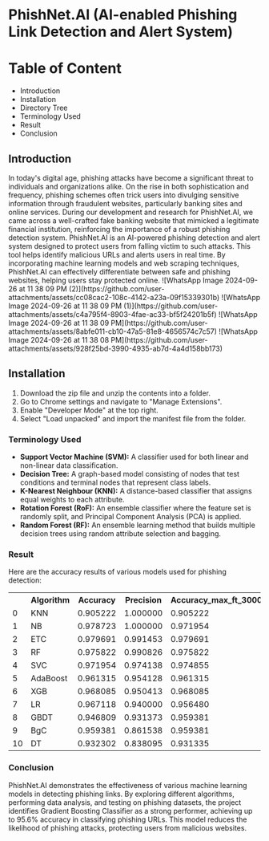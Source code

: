 <h1>PhishNet.AI (AI-enabled Phishing Link Detection and Alert System)</h1>
<h1>Table of Content</h1> <ul> <li>Introduction</li> <li>Installation</li> <li>Directory Tree</li> <li>Terminology Used</li> <li>Result</li> <li>Conclusion</li> </ul> <h2>Introduction</h2> <p> In today's digital age, phishing attacks have become a significant threat to individuals and organizations alike. On the rise in both sophistication and frequency, phishing schemes often trick users into divulging sensitive information through fraudulent websites, particularly banking sites and online services. During our development and research for PhishNet.AI, we came across a well-crafted fake banking website that mimicked a legitimate financial institution, reinforcing the importance of a robust phishing detection system.
PhishNet.AI is an AI-powered phishing detection and alert system designed to protect users from falling victim to such attacks. This tool helps identify malicious URLs and alerts users in real time. By incorporating machine learning models and web scraping techniques, PhishNet.AI can effectively differentiate between safe and phishing websites, helping users stay protected online.
![WhatsApp Image 2024-09-26 at 11 38 09 PM (2)](https://github.com/user-attachments/assets/cc08cac2-108c-4142-a23a-09f15339301b)
![WhatsApp Image 2024-09-26 at 11 38 09 PM (1)](https://github.com/user-attachments/assets/c4a795f4-8903-4fae-ac33-bf5f24201b5f)
![WhatsApp Image 2024-09-26 at 11 38 09 PM](https://github.com/user-attachments/assets/8abfe011-cb10-47a5-81e8-4656574c7c57)
![WhatsApp Image 2024-09-26 at 11 38 08 PM](https://github.com/user-attachments/assets/928f25bd-3990-4935-ab7d-4a4d158bb173)


</p> <h2>Installation</h2> <ol> <li>Download the zip file and unzip the contents into a folder.</li> <li>Go to Chrome settings and navigate to "Manage Extensions".</li> <li>Enable "Developer Mode" at the top right.</li> <li>Select "Load unpacked" and import the manifest file from the folder.</li> </ol> 

<h3>Terminology Used</h3> <ul> <li><strong>Support Vector Machine (SVM):</strong> A classifier used for both linear and non-linear data classification.</li> <li><strong>Decision Tree:</strong> A graph-based model consisting of nodes that test conditions and terminal nodes that represent class labels.</li> <li><strong>K-Nearest Neighbour (KNN):</strong> A distance-based classifier that assigns equal weights to each attribute.</li> <li><strong>Rotation Forest (RoF):</strong> An ensemble classifier where the feature set is randomly split, and Principal Component Analysis (PCA) is applied.</li> <li><strong>Random Forest (RF):</strong> An ensemble learning method that builds multiple decision trees using random attribute selection and bagging.</li> </ul> <h3>Result</h3> <p>Here are the accuracy results of various models used for phishing detection:</p> <table> <tr> <th></th> <th>Algorithm</th> <th>Accuracy</th> <th>Precision</th> <th>Accuracy_max_ft_3000</th> </tr> <tr> <td>0</td> <td>KNN</td> <td>0.905222</td> <td>1.000000</td> <td>0.905222</td> </tr> <tr> <td>1</td> <td>NB</td> <td>0.978723</td> <td>1.000000</td> <td>0.971954</td> </tr> <tr> <td>2</td> <td>ETC</td> <td>0.979691</td> <td>0.991453</td> <td>0.979691</td> </tr> <tr> <td>3</td> <td>RF</td> <td>0.975822</td> <td>0.990826</td> <td>0.975822</td> </tr> <tr> <td>4</td> <td>SVC</td> <td>0.971954</td> <td>0.974138</td> <td>0.974855</td> </tr> <tr> <td>5</td> <td>AdaBoost</td> <td>0.961315</td> <td>0.954128</td> <td>0.961315</td> </tr> <tr> <td>6</td> <td>XGB</td> <td>0.968085</td> <td>0.950413</td> <td>0.968085</td> </tr> <tr> <td>7</td> <td>LR</td> <td>0.967118</td> <td>0.940000</td> <td>0.956480</td> </tr> <tr> <td>8</td> <td>GBDT</td> <td>0.946809</td> <td>0.931373</td> <td>0.959381</td> </tr> <tr> <td>9</td> <td>BgC</td> <td>0.959381</td> <td>0.861538</td> <td>0.959381</td> </tr> <tr> <td>10</td> <td>DT</td> <td>0.932302</td> <td>0.838095</td> <td>0.931335</td> </tr> </table> <h3>Conclusion</h3> <p> PhishNet.AI demonstrates the effectiveness of various machine learning models in detecting phishing links. By exploring different algorithms, performing data analysis, and testing on phishing datasets, the project identifies Gradient Boosting Classifier as a strong performer, achieving up to 95.6% accuracy in classifying phishing URLs. This model reduces the likelihood of phishing attacks, protecting users from malicious websites. </p>
